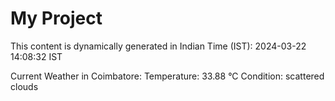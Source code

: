 # My Project

This content is dynamically generated in Indian Time (IST): 2024-03-22 14:08:32 IST


Current Weather in Coimbatore:
Temperature: 33.88 °C
Condition: scattered clouds
